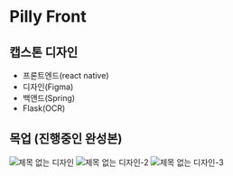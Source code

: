 # Pilly Front
## 캡스톤 디자인
- 프론트엔드(react native)
- 디자인(Figma)
- 백앤드(Spring)
- Flask(OCR)
## 목업 (진행중인 완성본)
![제목 없는 디자인](https://github.com/user-attachments/assets/7d6707ef-b22e-4fca-8da4-479849c7d97f)
![제목 없는 디자인-2](https://github.com/user-attachments/assets/e8d5602c-e863-4d88-88c7-038cda5c788c)
![제목 없는 디자인-3](https://github.com/user-attachments/assets/984ffa6b-1059-4b7c-8c90-46ce3f096b5a)
